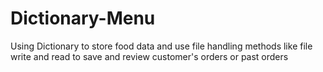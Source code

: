 # Dictionary-Menu
Using Dictionary to store food data and use file handling methods like file write and  read to save and review customer's orders or past orders
